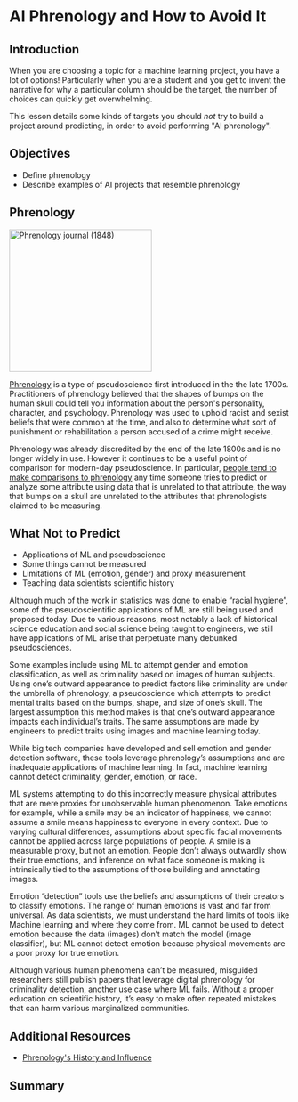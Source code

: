 # AI Phrenology and How to Avoid It

## Introduction

When you are choosing a topic for a machine learning project, you have a lot of options! Particularly when you are a student and you get to invent the narrative for why a particular column should be the target, the number of choices can quickly get overwhelming.

This lesson details some kinds of targets you should _not_ try to build a project around predicting, in order to avoid performing "AI phrenology".

## Objectives

* Define phrenology
* Describe examples of AI projects that resemble phrenology

## Phrenology

<a title="See page for author, Public domain, via Wikimedia Commons" href="https://commons.wikimedia.org/wiki/File:Phrenology_journal_(1848).jpg"><img width="256" alt="Phrenology journal (1848)" src="https://upload.wikimedia.org/wikipedia/commons/thumb/b/ba/Phrenology_journal_%281848%29.jpg/256px-Phrenology_journal_%281848%29.jpg"></a>

[Phrenology](https://en.wikipedia.org/wiki/Phrenology) is a type of pseudoscience first introduced in the the late 1700s. Practitioners of phrenology believed that the shapes of bumps on the human skull could tell you information about the person's personality, character, and psychology. Phrenology was used to uphold racist and sexist beliefs that were common at the time, and also to determine what sort of punishment or rehabilitation a person accused of a crime might receive.

Phrenology was already discredited by the end of the late 1800s and is no longer widely in use. However it continues to be a useful point of comparison for modern-day pseudoscience. In particular, [people tend to make comparisons to phrenology](https://www.vice.com/en/article/g5pawq/an-ai-paper-published-in-a-major-journal-dabbles-in-phrenology) any time someone tries to predict or analyze some attribute using data that is unrelated to that attribute, the way that bumps on a skull are unrelated to the attributes that phrenologists claimed to be measuring.

## What Not to Predict


* Applications of ML and pseudoscience
* Some things cannot be measured
* Limitations of ML (emotion, gender) and proxy measurement
* Teaching data scientists scientific history

Although much of the work in statistics was done to enable “racial hygiene”, some of the pseudoscientific applications of ML are still being used and proposed today. Due to various reasons, most notably a lack of historical science education and social science being taught to engineers, we still have applications of ML arise that perpetuate many debunked pseudosciences. 

Some examples include using ML to attempt gender and emotion classification, as well as criminality based on images of human subjects. Using one’s outward appearance to predict factors like criminality are under the umbrella of phrenology, a pseudoscience which attempts to predict mental traits based on the bumps, shape, and size of one’s skull. The largest assumption this method makes is that one’s outward appearance impacts each individual’s traits. The same assumptions are made by engineers to predict traits using images and machine learning today. 

While big tech companies have developed and sell emotion and gender detection software, these tools leverage phrenology’s assumptions and are inadequate applications of machine learning. In fact, machine learning cannot detect criminality, gender, emotion, or race.

ML systems attempting to do this incorrectly measure physical attributes that are mere proxies for unobservable human phenomenon. Take emotions for example, while a smile may be an indicator of happiness, we cannot assume a smile means happiness to everyone in every context. Due to varying cultural differences, assumptions about specific facial movements cannot be applied across large populations of people. A smile is a measurable proxy, but not an emotion. People don’t always outwardly show their true emotions, and inference on what face someone is making is intrinsically tied to the assumptions of those building and annotating images. 

Emotion “detection” tools use the beliefs and assumptions of their creators to classify emotions. The range of human emotions is vast and far from universal. As data scientists, we must understand the hard limits of tools like Machine learning and where they come from. ML cannot be used to detect emotion because the data (images) don’t match the model (image classifier), but ML cannot detect emotion because physical movements are a poor proxy for true emotion. 

Although various human phenomena can’t be measured, misguided researchers still publish papers that leverage digital phrenology for criminality detection, another use case where ML fails. Without a proper education on scientific history, it’s easy to make often repeated mistakes that can harm various marginalized communities. 

## Additional Resources

* [Phrenology's History and Influence](https://www.verywellmind.com/what-is-phrenology-2795251)

## Summary
